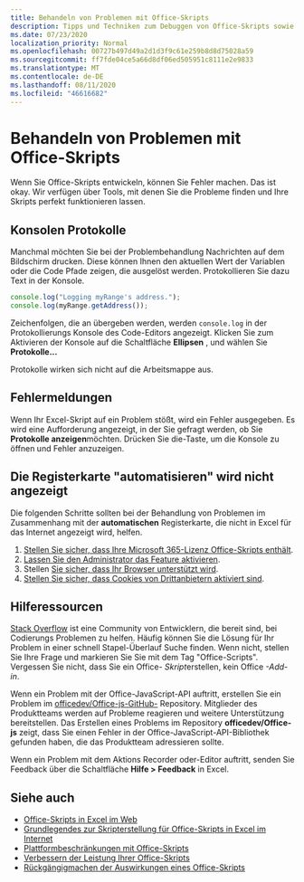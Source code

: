 ```yaml
---
title: Behandeln von Problemen mit Office-Skripts
description: Tipps und Techniken zum Debuggen von Office-Skripts sowie Hilferessourcen.
ms.date: 07/23/2020
localization_priority: Normal
ms.openlocfilehash: 00727b497d49a2d1d3f9c61e259b8d8d75028a59
ms.sourcegitcommit: ff7fde04ce5a66d8df06ed505951c8111e2e9833
ms.translationtype: MT
ms.contentlocale: de-DE
ms.lasthandoff: 08/11/2020
ms.locfileid: "46616682"
---
```

# <a name="troubleshooting-office-scripts"></a>Behandeln von Problemen mit Office-Skripts

Wenn Sie Office-Skripts entwickeln, können Sie Fehler machen. Das ist okay. Wir verfügen über Tools, mit denen Sie die Probleme finden und Ihre Skripts perfekt funktionieren lassen.

## <a name="console-logs"></a>Konsolen Protokolle

Manchmal möchten Sie bei der Problembehandlung Nachrichten auf dem Bildschirm drucken. Diese können Ihnen den aktuellen Wert der Variablen oder die Code Pfade zeigen, die ausgelöst werden. Protokollieren Sie dazu Text in der Konsole.

```TypeScript
console.log("Logging myRange's address.");
console.log(myRange.getAddress());
```

Zeichenfolgen, die an übergeben werden, werden `console.log` in der Protokollierungs Konsole des Code-Editors angezeigt. Klicken Sie zum Aktivieren der Konsole auf die Schaltfläche **Ellipsen** , und wählen Sie **Protokolle...**

Protokolle wirken sich nicht auf die Arbeitsmappe aus.

## <a name="error-messages"></a>Fehlermeldungen

Wenn Ihr Excel-Skript auf ein Problem stößt, wird ein Fehler ausgegeben. Es wird eine Aufforderung angezeigt, in der Sie gefragt werden, ob Sie **Protokolle anzeigen**möchten. Drücken Sie die-Taste, um die Konsole zu öffnen und Fehler anzuzeigen.

## <a name="automate-tab-not-appearing"></a>Die Registerkarte "automatisieren" wird nicht angezeigt

Die folgenden Schritte sollten bei der Behandlung von Problemen im Zusammenhang mit der **automatischen** Registerkarte, die nicht in Excel für das Internet angezeigt wird, helfen.

1. [Stellen Sie sicher, dass Ihre Microsoft 365-Lizenz Office-Skripts enthält](../overview/excel.md#requirements).
1. [Lassen Sie den Administrator das Feature aktivieren](https://support.office.com/article/office-scripts-settings-in-m365-19d3c51a-6ca2-40ab-978d-60fa49554dcf).
1. Stellen [Sie sicher, dass Ihr Browser unterstützt wird](platform-limits.md#browser-support).
1. [Stellen Sie sicher, dass Cookies von Drittanbietern aktiviert sind](platform-limits.md#third-party-cookies).

## <a name="help-resources"></a>Hilferessourcen

[Stack Overflow](https://stackoverflow.com/questions/tagged/office-scripts) ist eine Community von Entwicklern, die bereit sind, bei Codierungs Problemen zu helfen. Häufig können Sie die Lösung für Ihr Problem in einer schnell Stapel-Überlauf Suche finden. Wenn nicht, stellen Sie Ihre Frage und markieren Sie Sie mit dem Tag "Office-Scripts". Vergessen Sie nicht, dass Sie ein Office- *Skript*erstellen, kein Office *-Add-in*.

Wenn ein Problem mit der Office-JavaScript-API auftritt, erstellen Sie ein Problem im [officedev/Office-js-GitHub-](https://github.com/OfficeDev/office-js) Repository. Mitglieder des Produktteams werden auf Probleme reagieren und weitere Unterstützung bereitstellen. Das Erstellen eines Problems im Repository **officedev/Office-js** zeigt, dass Sie einen Fehler in der Office-JavaScript-API-Bibliothek gefunden haben, die das Produktteam adressieren sollte.

Wenn ein Problem mit dem Aktions Recorder oder-Editor auftritt, senden Sie Feedback über die Schaltfläche **Hilfe > Feedback** in Excel.

## <a name="see-also"></a>Siehe auch

- [Office-Skripts in Excel im Web](../overview/excel.md)
- [Grundlegendes zur Skripterstellung für Office-Skripts in Excel im Internet](../develop/scripting-fundamentals.md)
- [Plattformbeschränkungen mit Office-Skripts](platform-limits.md)
- [Verbessern der Leistung Ihrer Office-Skripts](../develop/web-client-performance.md)
- [Rückgängigmachen der Auswirkungen eines Office-Skripts](undo.md)
